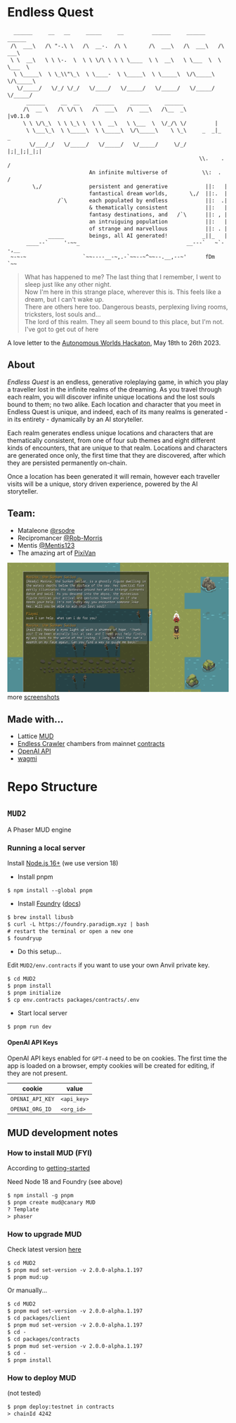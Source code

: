# Endless Quest

```
  ______     __   __     _____     __         ______     ______     ______    
 /\  ___\   /\ "-.\ \   /\  __-.  /\ \       /\  ___\   /\  ___\   /\  ___\   
 \ \  __\   \ \ \-.  \  \ \ \/\ \ \ \ \____  \ \  __\   \ \___  \  \ \___  \  
  \ \_____\  \ \_\\"\_\  \ \____-  \ \_____\  \ \_____\  \/\_____\  \/\_____\ 
   \/_____/   \/_/ \/_/   \/____/   \/_____/   \/_____/   \/_____/   \/_____/ 
      ______     __  __     ______     ______     ______  
     /\  __ \   /\ \/\ \   /\  ___\   /\  ___\   /\__  _\         |v0.1.0 
     \ \ \/\_\  \ \ \_\ \  \ \  __\   \ \___  \  \/_/\ \/         |
      \ \___\_\  \ \_____\  \ \_____\  \/\_____\    \ \_\     _  _|_  _
       \/___/_/   \/_____/   \/_____/   \/_____/     \/_/    |;|_|;|_|;|
                                                             \\.    .  /
                          An infinite multiverse of           \\:  .  /
        \,/               persistent and generative            ||:   |
                          fantastical dream worlds,       \,/  ||:.  |
                /`\       each populated by endless            ||:  .|
                          & thematically consistent            ||:   |
                          fantasy destinations, and   /`\      ||: , |
                          an intruiguing population            ||:   |
                          of strange and marvellous            ||: . |
             _____        beings, all AI generated!           _||_   |
      ____--`     '-~~_                                  __---`   ~`--,__
 ~-~-~                  `~~----__-~,.-`~~--~^~~--.__,--~'      fDm       `~~
```

> What has happened to me? The last thing that I remember, I went to sleep just like any other night.  
> Now I'm here in this strange place, wherever this is. This feels like a dream, but I can't wake up.  
> There are others here too. Dangerous beasts, perplexing living rooms, tricksters, lost souls and...  
> The lord of this realm. They all seem bound to this place, but I'm not. I've got to get out of here  

A love letter to the [Autonomous Worlds Hackaton](https://ethglobal.com/events/autonomous), May 18th to 26th 2023.

## About

*Endless Quest* is an endless, generative roleplaying game, in which you play a traveller lost in the infinite
realms of the dreaming. As you travel through each realm, you will discover infinite unique locations and the
lost souls bound to them; no two alike. Each location and character that you meet in Endless Quest is unique,
and indeed, each of its many realms is generated - in its entirety - dynamically by an AI storyteller.

Each realm generates endless unique locations and characters that are thematically consistent, from one of four
sub themes and eight different kinds of encounters, that are unique to that realm. Locations and characters are
generated once only, the first time that they are discovered, after which they are persisted permanently on-chain.

Once a location has been generated it will remain, however each traveller visits will be a unique, story driven
experience, powered by the AI storyteller.

## Team:

* Mataleone [@rsodre](https://github.com/rsodre)
* Recipromancer [@Rob-Morris](https://github.com/Rob-Morris)
* Mentis [@Mentis123](https://github.com/Mentis123)
* The amazing art of [PixiVan](https://pixivan.itch.io/)

![Endless Quest](Assets/screenshots/screenshot2.png)
more [screenshots](Assets/screenshots/)


## Made with...

* Lattice [MUD](https://github.com/latticexyz/mud)
* [Endless Crawler](https://endlesscrawler.io/) chambers from mainnet [contracts](https://etherscan.io/address/0x8e70b94c57b0cbc9807c0f58bc251f4cd96acdb0#code)
* [OpenAI API](https://platform.openai.com/docs)
* [wagmi](https://wagmi.sh/)


# Repo Structure

## `MUD2`

A Phaser MUD engine

### Running a local server

Install [Node.js 16+](https://nodejs.org/en/download) (we use version 18)

* Install pnpm

```shell
$ npm install --global pnpm
```

* Install [Foundry](https://github.com/foundry-rs) ([docs](https://book.getfoundry.sh/getting-started/installation))

```shell
$ brew install libusb
$ curl -L https://foundry.paradigm.xyz | bash
# restart the terminal or open a new one
$ foundryup
```

* Do this setup...

Edit `MUD2/env.contracts` if you want to use your own Anvil private key.

```shell
$ cd MUD2
$ pnpm install
$ pnpm initialize
$ cp env.contracts packages/contracts/.env
```

* Start local server

```shell
$ pnpm run dev
```


#### OpenAI API Keys

OpenAI API keys enabled for `GPT-4` need to be on cookies. The first time the app is loaded on a browser, empty cookies will be created for editing, if they are not present.

|cookie |value|
|-----|--------|
| `OPENAI_API_KEY` | `<api_key>` |
| `OPENAI_ORG_ID`  | `<org_id>` |


## MUD development notes

### How to install MUD (FYI)

According to [getting-started](https://mud.dev/quick-start)

Need Node 18 and Foundry (see above)

```shell
$ npm install -g pnpm
$ pnpm create mud@canary MUD
? Template
> phaser
```

### How to upgrade MUD

Check latest version [here](https://www.npmjs.com/package/@latticexyz/cli?activeTab=versions)

```shell
$ cd MUD2
$ pnpm mud set-version -v 2.0.0-alpha.1.197
$ pnpm mud:up
```

Or manually...

```shell
$ cd MUD2
$ pnpm mud set-version -v 2.0.0-alpha.1.197
$ cd packages/client
$ pnpm mud set-version -v 2.0.0-alpha.1.197
$ cd -
$ cd packages/contracts
$ pnpm mud set-version -v 2.0.0-alpha.1.197
$ cd -
$ pnpm install
```

### How to deploy MUD

(not tested)

```
$ pnpm deploy:testnet in contracts
> chainId 4242

```



